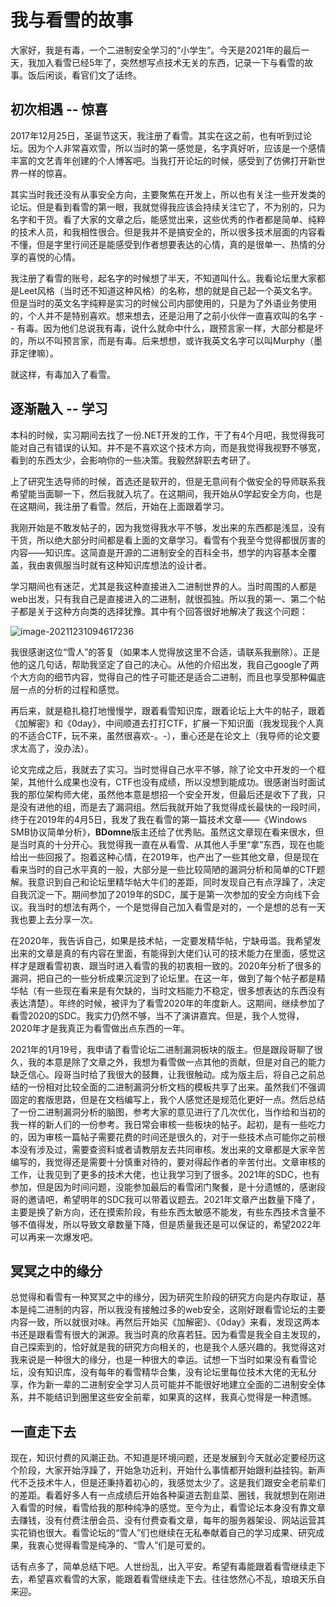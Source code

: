 # 我与看雪的故事


<!--more-->

大家好，我是有毒，一个二进制安全学习的“小学生”。今天是2021年的最后一天，我加入看雪已经5年了，突然想写点技术无关的东西，记录一下与看雪的故事。饭后闲谈，看官们文了话终。

## 初次相遇 -- 惊喜

2017年12月25日，圣诞节这天，我注册了看雪。其实在这之前，也有听到过论坛。因为个人非常喜欢雪，所以当时的第一感觉是，名字真好听，应该是一个感情丰富的文艺青年创建的个人博客吧。当我打开论坛的时候，感受到了仿佛打开新世界一样的惊喜。

其实当时我还没有从事安全方向，主要聚焦在开发上，所以也有关注一些开发类的论坛。但是看到看雪的第一眼，我就觉得我应该会持续关注它了，不为别的，只为名字和干货。看了大家的文章之后，能感觉出来，这些优秀的作者都是简单、纯粹的技术人员，和我相性很合。但是我并不是搞安全的，所以很多技术层面的内容看不懂，但是字里行间还是能感受到作者想要表达的心情，真的是很单一、热情的分享的喜悦的心情。

我注册了看雪的账号，起名字的时候想了半天，不知道叫什么。我看论坛里大家都是Leet风格（当时还不知道这种风格）的名称，想的就是自己起一个英文名字。但是当时的英文名字纯粹是实习的时候公司内部使用的，只是为了外语业务使用的，个人并不是特别喜欢。想来想去，还是沿用了之前小伙伴一直喜欢叫的名字 -- 有毒。因为他们总说我有毒，说什么就命中什么，跟预言家一样，大部分都是坏的，所以不叫预言家，而是有毒。后来想想，或许我英文名字可以叫Murphy（墨菲定律嘛）。

就这样，有毒加入了看雪。

## 逐渐融入 -- 学习

本科的时候，实习期间去找了一份.NET开发的工作，干了有4个月吧，我觉得我可能对自己有错误的认知。并不是不喜欢这个技术方向，而是我觉得我视野不够宽，看到的东西太少，会影响你的一些决策。我毅然辞职去考研了。

上了研究生选导师的时候，首选还是软开的，但是无意间有个做安全的导师联系我希望能当面聊一下，然后我就入坑了。在这期间，我开始从0学起安全方向，也是在这期间，我注册了看雪。然后，开始在上面跟着学习。

我刚开始是不敢发帖子的，因为我觉得我水平不够，发出来的东西都是浅显，没有干货，所以绝大部分时间都是看上面的文章学习。看雪有个我至今觉得都很厉害的内容——知识库。这简直是开源的二进制安全的百科全书，想学的内容基本全覆盖，我由衷佩服当时就有这种知识库想法的设计者。

学习期间也有迷茫，尤其是我这种直接进入二进制世界的人。当时周围的人都是web出发，只有我自己是直接进入的二进制，就很孤独。所以我的第一、第二个帖子都是关于这种方向类的选择犹豫。其中有个回答很好地解决了我这个问题：

![image-20211231094617236](https://cdn.jsdelivr.net/gh/AlexsanderShaw/BlogImages@main/img/202112310946005.png)

我很感谢这位“雪人”的答复（如果本人觉得放这里不合适，请联系我删除）。正是他的这几句话，帮助我坚定了自己的决心。从他的介绍出发，我自己google了两个大方向的细节内容，觉得自己的性子可能还是适合二进制，而且也享受那种偏底层一点的分析的过程和感觉。

再后来，就是稳扎稳打地慢慢学，跟着看雪知识库，跟着论坛上大牛的帖子，跟着《加解密》和《0day》，中间顺道去打打CTF，扩展一下知识面（我发现我个人真的不适合CTF，玩不来，虽然很喜欢-。-），重心还是在论文上（我导师的论文要求太高了，没办法）。

论文完成之后，我就去了实习。当时觉得自己水平不够，除了论文中开发的一个框架，其他什么成果也没有，CTF也没有成绩，所以没想到能成功。很感谢当时面试我的那位架构师大佬，虽然他本意是想招一个安全开发，但最后还是收下了我，只是没有进他的组，而是去了漏洞组。然后我就开始了我觉得成长最快的一段时间，终于在2019年的4月5日，我发了我在看雪的第一篇技术文章——《Windows SMB协议简单分析》，**BDomne**版主还给了优秀贴。虽然这文章现在看来很水，但是当时真的十分开心。我觉得我一直在从看雪、从其他人手里“拿”东西，现在也能给出一些回报了。抱着这种心情，在2019年，也产出了一些其他文章，但是现在看来当时的自己水平真的一般，大部分是一些比较简陋的漏洞分析和简单的CTF题解。我意识到自己和论坛里精华帖大牛们的差距，同时发现自己有点浮躁了，决定自我沉淀一下。期间参加了2019年的SDC，属于是第一次参加的安全方向线下会议。我当时的想法有两个，一个是觉得自己加入看雪是对的，一个是想的总有一天我也要上去分享一次。

在2020年，我告诉自己，如果是技术帖，一定要发精华帖，宁缺毋滥。我希望发出来的文章是真的有内容在里面，有能得到大佬们认可的技术能力在里面，感觉这样才是跟看雪初衷、跟当时进入看雪的我的初衷相一致的。2020年分析了很多的漏洞，把自己的一些分析成果沉淀到了论坛里。在这一年，做到了每个帖子都是精华帖（有一些现在看来是有欠缺的，当时文档能力不稳定，很多想表达的东西没有表达清楚）。年终的时候，被评为了看雪2020年的年度新人。这期间，继续参加了看雪2020的SDC。我实力仍然不够，当不了演讲嘉宾。但是，我个人觉得，2020年才是我真正为看雪做出点东西的一年。

2021年的1月19号，我申请了看雪论坛二进制漏洞板块的版主。但是跟段哥聊了很久，我的本意是除了文章之外，我想为看雪做一点其他的贡献，但是对自己的能力缺乏信心。段哥当时给了我很大的鼓舞，让我很触动。成为版主后，将自己之前总结的一份相对比较全面的二进制漏洞分析文档的模板共享了出来。虽然我们不强调固定的套版思路，但是在文档编写上，我个人感觉还是规范化更好一点。然后总结了一份二进制漏洞分析的脑图，参考大家的意见进行了几次优化，当作给和当初的我一样的新人们的一份参考。我日常会审核一些板块的帖子。起初，是有一些吃力的，因为审核一篇帖子需要花费的时间还是很久的，对于一些技术点可能你之前根本没有涉及过，需要查资料或者请教朋友去共同审核。发出来的文章都是大家辛苦编写的，我觉得还是需要十分慎重对待的，要对得起作者的辛苦付出。文章审核的工作，让我见到了更多的技术大佬，也让我学习到了很多。2021年的SDC，也有参加，但是因为时间问题，没能参加最后的看雪闭门聚餐，是十分遗憾的，感谢段哥的邀请吧，希望明年的SDC我可以带着议题去。2021年文章产出数量下降了，主要是换了新方向，还在摸索阶段，有些东西太敏感不能发，有些东西技术含量不够不值得发，所以导致文章数量下降，但是质量我还是可以保证的，希望2022年可以再来一次爆发吧。

## 冥冥之中的缘分

总觉得和看雪有一种冥冥之中的缘分，因为研究生阶段的研究方向是内存取证，基本是纯二进制的内容，所以我没有接触过多的web安全，这刚好跟看雪论坛的主要内容一致，所以就很对味。再然后开始买《加解密》、《0day》来看，发现这两本书还是跟看雪有很大的渊源。我当时真的欣喜若狂。因为看雪是我全自主发现的，自己探索到的，恰好就是我的研究方向相关的，也是我个人感兴趣的。我觉得这对我来说是一种很大的缘分，也是一种很大的幸运。试想一下当时如果没有看雪论坛，没有知识库，没有每年的看雪精华合集，没有论坛里每位技术大佬的无私分享，作为新一辈的二进制安全学习人员可能并不能很好地建立全面的二进制安全体系，并不能结识到圈里这些安全前辈，如果真的这样，我真心觉得是一种遗憾。

## 一直走下去

现在，知识付费的风潮正劲。不知道是环境问题，还是发展到今天就必定要经历这个阶段，大家开始浮躁了，开始急功近利，开始什么事情都开始跟利益挂钩。新声代不乏技术牛人，但是还秉持着初心的，我感觉太少了。这是我们跟安全老前辈们的差距。看着好多人有一点成绩后开始各种渠道去割韭菜、圈钱，我就想到在刚进入看雪的时候，看雪给我的那种纯净的感觉。至今为止，看雪论坛本身没有靠文章去赚钱，没有付费注册会员、没有付费查看文章，每年的服务器架设、网站运营其实花销也很大。看雪论坛的“雪人”们也继续在无私奉献着自己的学习成果、研究成果，我衷心觉得看雪是纯净的、“雪人”们是可爱的。

话有点多了，简单总结下吧。人世纷乱，出入平安。希望有毒能跟着看雪继续走下去，希望喜欢看雪的大家，能跟着看雪继续走下去。往往悠然心不乱，琅琅天乐自来迎。
